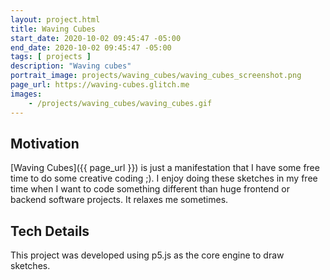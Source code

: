 ```yaml
---
layout: project.html
title: Waving Cubes
start_date: 2020-10-02 09:45:47 -05:00
end_date: 2020-10-02 09:45:47 -05:00
tags: [ projects ]
description: "Waving cubes"
portrait_image: projects/waving_cubes/waving_cubes_screenshot.png	
page_url: https://waving-cubes.glitch.me
images:
	- /projects/waving_cubes/waving_cubes.gif	
---
```


## Motivation

[Waving Cubes]({{ page_url }}) is just a manifestation that I have some free time to do 
some creative coding ;). I enjoy doing these sketches in my free time when I want to code something different than huge frontend or backend software projects. It relaxes me sometimes. 

## Tech Details

This project was developed using p5.js as the core engine to draw sketches.
